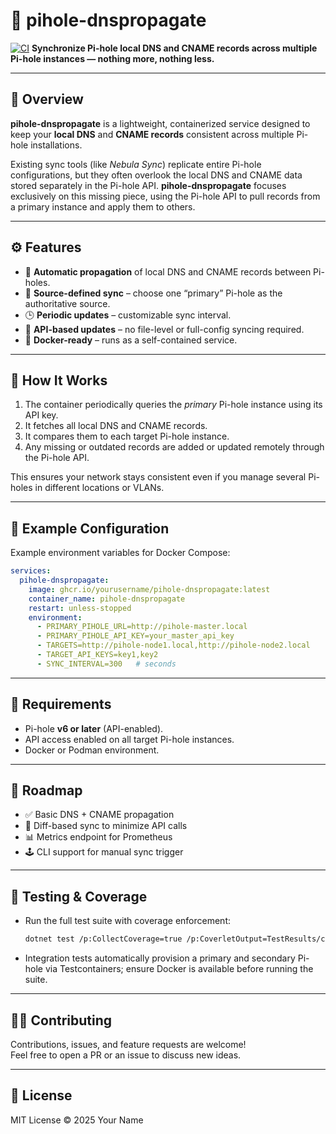 # 🧩 pihole-dnspropagate
[![CI](https://github.com/thomaslazar/pihole-dnspropagate/actions/workflows/ci.yml/badge.svg)](https://github.com/thomaslazar/pihole-dnspropagate/actions/workflows/ci.yml)
**Synchronize Pi-hole local DNS and CNAME records across multiple Pi-hole instances — nothing more, nothing less.**

---

## 🧠 Overview
**pihole-dnspropagate** is a lightweight, containerized service designed to keep your **local DNS** and **CNAME records** consistent across multiple Pi-hole installations.  

Existing sync tools (like *Nebula Sync*) replicate entire Pi-hole configurations, but they often overlook the local DNS and CNAME data stored separately in the Pi-hole API. **pihole-dnspropagate** focuses exclusively on this missing piece, using the Pi-hole API to pull records from a primary instance and apply them to others.

---

## ⚙️ Features
- 🔄 **Automatic propagation** of local DNS and CNAME records between Pi-holes.  
- 🧭 **Source-defined sync** – choose one “primary” Pi-hole as the authoritative source.  
- 🕒 **Periodic updates** – customizable sync interval.  
- 🧰 **API-based updates** – no file-level or full-config syncing required.  
- 🐳 **Docker-ready** – runs as a self-contained service.  

---

## 🚀 How It Works
1. The container periodically queries the *primary* Pi-hole instance using its API key.  
2. It fetches all local DNS and CNAME records.  
3. It compares them to each target Pi-hole instance.  
4. Any missing or outdated records are added or updated remotely through the Pi-hole API.  

This ensures your network stays consistent even if you manage several Pi-holes in different locations or VLANs.

---

## 🧩 Example Configuration
Example environment variables for Docker Compose:

```yaml
services:
  pihole-dnspropagate:
    image: ghcr.io/yourusername/pihole-dnspropagate:latest
    container_name: pihole-dnspropagate
    restart: unless-stopped
    environment:
      - PRIMARY_PIHOLE_URL=http://pihole-master.local
      - PRIMARY_PIHOLE_API_KEY=your_master_api_key
      - TARGETS=http://pihole-node1.local,http://pihole-node2.local
      - TARGET_API_KEYS=key1,key2
      - SYNC_INTERVAL=300   # seconds
```

---

## 🧰 Requirements
- Pi-hole **v6 or later** (API-enabled).  
- API access enabled on all target Pi-hole instances.  
- Docker or Podman environment.  

---

## 🧱 Roadmap
- ✅ Basic DNS + CNAME propagation  
- 🔄 Diff-based sync to minimize API calls  
- 📊 Metrics endpoint for Prometheus  
- 🕹️ CLI support for manual sync trigger  

---

## 🧪 Testing & Coverage
- Run the full test suite with coverage enforcement:
  ```bash
  dotnet test /p:CollectCoverage=true /p:CoverletOutput=TestResults/coverage/ /p:CoverletOutputFormat=cobertura%2copencover /p:Threshold=80 /p:ThresholdType=line /p:ThresholdStat=total
  ```
- Integration tests automatically provision a primary and secondary Pi-hole via Testcontainers; ensure Docker is available before running the suite.

---

## 🧑‍💻 Contributing
Contributions, issues, and feature requests are welcome!  
Feel free to open a PR or an issue to discuss new ideas.

---

## 📜 License
MIT License © 2025 Your Name  
